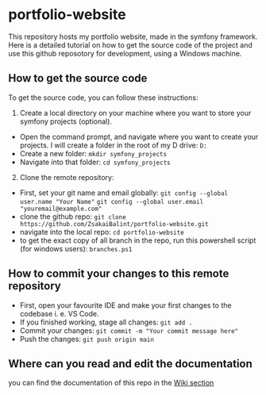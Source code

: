 # portfolio-website

This repository hosts my portfolio website, made in the symfony framework.
Here is a detailed tutorial on how to get the source code of the project and use this github reposotory for development, using a Windows machine.

## How to get the source code
To get the source code, you can follow these instructions:
1. Create a local directory on your machine where you want to store your symfony projects (optional).
* Open the command prompt, and navigate where you want to create your projects. I will create a folder in the root of my D drive: `D:`
* Create a new folder: `mkdir symfony_projects`
* Navigate into that folder: `cd symfony_projects`

2. Clone the remote repository:
* First, set your git name and email globally:
`git config --global user.name "Your Name"`
`git config --global user.email "youremail@example.com"`
* clone the github repo: `git clone https://github.com/ZsakaiBalint/portfolio-website.git`
* navigate into the local repo: `cd portfolio-website`
* to get the exact copy of all branch in the repo, run this powershell script (for windows users): `branches.ps1`

## How to commit your changes to this remote repository
* First, open your favourite IDE and make your first changes to the codebase i. e. VS Code.
* If you finished working, stage all changes: `git add .`
* Commit your changes: `git commit -m "Your commit message here"`
* Push the changes: `git push origin main`

## Where can you read and edit the documentation
you can find the documentation of this repo in the [Wiki section](https://github.com/ZsakaiBalint/portfolio-website/wiki)
